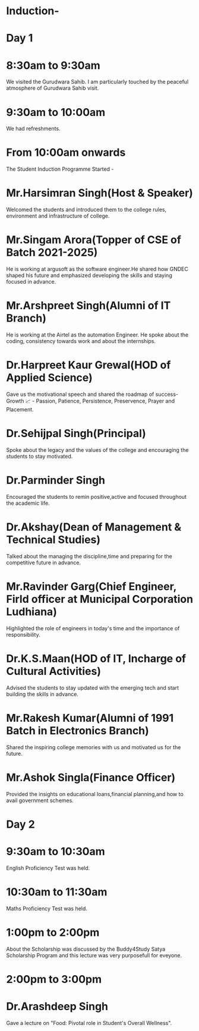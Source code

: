 # Induction-
# Day 1
# 8:30am to 9:30am
We visited the Gurudwara Sahib. I am particularly touched by the peaceful atmosphere of Gurudwara Sahib visit.
# 9:30am to 10:00am
We had refreshments.
# From 10:00am onwards
The Student Induction Programme Started -
# Mr.Harsimran Singh(Host & Speaker)
Welcomed the students and introduced them to the college rules, environment and infrastructure of college.
# Mr.Singam Arora(Topper of CSE of Batch 2021-2025)
He is working at argusoft as the software engineer.He shared how GNDEC shaped his future and emphasized developing the skills and staying focused in advance.
# Mr.Arshpreet Singh(Alumni of IT Branch)
He is working at the Airtel as the automation Engineer. He spoke about the coding, consistency towards work and about the internships.
# Dr.Harpreet Kaur Grewal(HOD of Applied Science)
Gave us the motivational speech and shared the roadmap of success-
Growth 📈 -
Passion, Patience, Persistence, Preservence, Prayer and Placement.
# Dr.Sehijpal Singh(Principal)
Spoke about the legacy and the values of the college and encouraging the students to stay motivated.
# Dr.Parminder Singh
Encouraged the students to remin positive,active and focused throughout the academic life.
# Dr.Akshay(Dean of Management & Technical Studies)
Talked about the managing the discipline,time and preparing for the competitive future in advance.
# Mr.Ravinder Garg(Chief Engineer, Firld officer at Municipal Corporation Ludhiana)
Highlighted the role of engineers in today's time and the importance of responsibility.
# Dr.K.S.Maan(HOD of IT, Incharge of Cultural Activities)
Advised the students to stay updated with the emerging tech and start building the skills in advance.
# Mr.Rakesh Kumar(Alumni of 1991 Batch in Electronics Branch)
Shared the inspiring college memories with us and motivated us for the future.
# Mr.Ashok Singla(Finance Officer)
Provided the insights on educational loans,financial planning,and how to avail government schemes.
# Day 2
# 9:30am to 10:30am
English Proficiency Test was held.
# 10:30am to 11:30am
Maths Proficiency Test was held.
# 1:00pm to 2:00pm
About the Scholarship was discussed by the Buddy4Study Satya Scholarship Program and this lecture was very purposefull for eveyone.
# 2:00pm to 3:00pm
# Dr.Arashdeep Singh
Gave a lecture on "Food: Pivotal role in Student's Overall Wellness".


